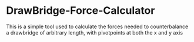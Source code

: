 # DrawBridge-Force-Calculator
This is a simple tool used to calculate the forces needed to counterbalance a drawbridge of arbitrary length, with pivotpoints at both the x and y axis
